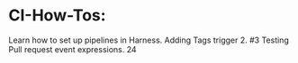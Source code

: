 # CI-How-Tos: 
Learn how to set up pipelines in Harness.
Adding Tags trigger 2. #3
Testing Pull request event expressions. 24
